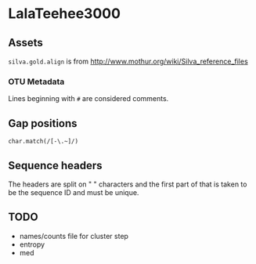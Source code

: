 # LalaTeehee3000 #

## Assets ##

`silva.gold.align` is from http://www.mothur.org/wiki/Silva_reference_files

### OTU Metadata ###

Lines beginning with `#` are considered comments.

## Gap positions ##

`char.match(/[-\.~]/)`

## Sequence headers ##

The headers are split on " " characters and the first part of that is
taken to be the sequence ID and must be unique.

## TODO ##

- names/counts file for cluster step
- entropy
- med
